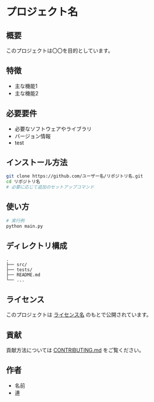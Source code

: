 # プロジェクト名

## 概要
このプロジェクトは〇〇を目的としています。

## 特徴
- 主な機能1
- 主な機能2

## 必要要件
- 必要なソフトウェアやライブラリ
- バージョン情報
- test

## インストール方法

```bash
git clone https://github.com/ユーザー名/リポジトリ名.git
cd リポジトリ名
# 必要に応じて追加のセットアップコマンド
```

## 使い方

```bash
# 実行例
python main.py
```

## ディレクトリ構成

```
.
├── src/
├── tests/
├── README.md
└── ...
```

## ライセンス
このプロジェクトは [ライセンス名](LICENSE) のもとで公開されています。

## 貢献
貢献方法については [CONTRIBUTING.md](CONTRIBUTING.md) をご覧ください。

## 作者
- 名前
- 連
